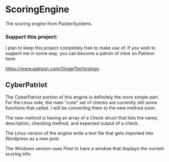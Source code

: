 # ScoringEngine
The scoring engine from PackerSystems.

### Support this project:

I plan to keep this project completely free to make use of. If you wish to support me in some way, you can become a patron of mine on Patreon here:

https://www.patreon.com/GingerTechnology

## CyberPatriot
The CyberPatriot portion of this engine is definitely the more simple part. For the Linux side, the main "core" set of checks are currently still
some functions that called. I will be converting them to the new method soon.

The new method is having an array of a Check struct that lists the name, description, checking method, and expected output of a check.

The Linux version of the engine write a text file that gets imported into Wordpress as a new post.

The Windows version uses Pixel to have a window that displays the current scoring info.